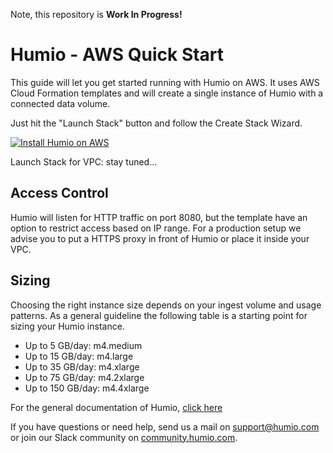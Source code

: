 Note, this repository is **Work In Progress!**

# Humio - AWS Quick Start

This guide will let you get started running with Humio on AWS.  It
uses AWS Cloud Formation templates and will create a single instance
of Humio with a connected data volume.

Just hit the "Launch Stack" button and follow the Create Stack Wizard.

[![Install Humio on AWS](https://s3.amazonaws.com/cloudformation-examples/cloudformation-launch-stack.png "Install Humio on AWS")](https://console.aws.amazon.com/cloudformation/home?#/stacks/new?stackName=Humio&templateURL=https://s3-eu-west-1.amazonaws.com/humio-aws-quick-start/single-server-cloud-formation.json)

Launch Stack for VPC: stay tuned...

## Access Control

Humio will listen for HTTP traffic on port 8080, but the template have
an option to restrict access based on IP range. For a production setup
we advise you to put a HTTPS proxy in front of Humio or place it
inside your VPC.

## Sizing

Choosing the right instance size depends on your ingest volume and
usage patterns. As a general guideline the following table is a
starting point for sizing your Humio instance.

- Up to 5 GB/day: m4.medium
- Up to 15 GB/day: m4.large
- Up to 35 GB/day: m4.xlarge
- Up to 75 GB/day: m4.2xlarge
- Up to 150 GB/day: m4.4xlarge

For the general documentation of Humio, [click
here](https://cloud.humio.com/docs/)

If you have questions or need help, send us a mail on
[support@humio.com](mailto:support@humio.com) or join our Slack
community on [community.humio.com](http://community.humio.com).
